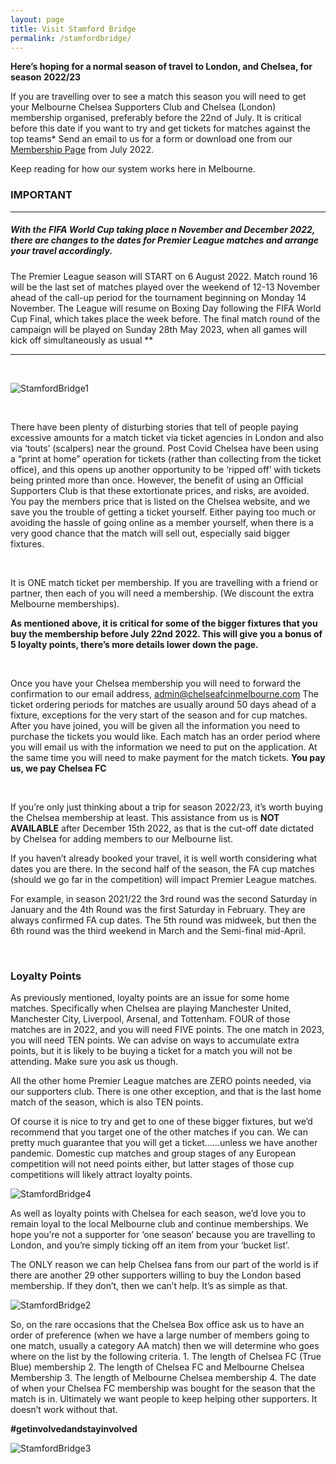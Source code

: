 ```yaml
---
layout: page
title: Visit Stamford Bridge
permalink: /stamfordbridge/
---
```


**Here’s hoping for a normal season of travel to London, and Chelsea, for season 2022/23**

If you are travelling over to see a match this season you will need to get your Melbourne Chelsea Supporters Club and Chelsea (London) membership organised, preferably before the 22nd of July. It is critical before this date if you want to try and get tickets for matches against the top teams* Send an email to us for a form or download one from our [Membership Page](https://www.melbournechelsea.com.au/membership/)	from July 2022.

Keep reading for how our system works here in Melbourne.

### IMPORTANT
-----------------------------------------------------
##### With the FIFA World Cup taking place n November and December 2022, there are changes to the dates for Premier League matches and arrange your travel accordingly.
The Premier League season will START on 6 August 2022.
Match round 16 will be the last set of matches played over the weekend of 12-13 November ahead of the call-up period for the tournament beginning on Monday 14 November.
The League will resume on Boxing Day following the FIFA World Cup Final, which takes place the week before.
The final match round of the campaign will be played on Sunday 28th May 2023, when all games will kick off simultaneously as usual **

-----------------------------------------------------

<br>

![StamfordBridge1](/assets/ticket1.jpg)

<br>

There have been plenty of disturbing stories that tell of people paying excessive amounts for a match ticket via ticket agencies in London and also via ‘touts’ (scalpers) near the ground. Post Covid Chelsea have been using a “print at home” operation for tickets (rather than collecting from the ticket office), and this opens up another opportunity to be ‘ripped off’ with tickets being printed more than once.
However, the benefit of using an Official Supporters Club is that these extortionate prices, and risks, are avoided. You pay the members price that is listed on the Chelsea website, and we save you the trouble of getting a ticket yourself. Either paying too much or avoiding the hassle of going online as a member yourself, when there is a very good chance that the match will sell out, especially said bigger fixtures.

<br>

It is ONE match ticket per membership. If you are travelling with a friend or partner, then each of you will need a membership. 
(We discount the extra Melbourne memberships). 

**As mentioned above, it is critical for some of the bigger fixtures that you buy the membership before July 22nd 2022. This will give you a bonus of 5 loyalty points, there’s more details lower down the page.**

<br>

Once you have your Chelsea membership you will need to forward the confirmation to our email address, admin@chelseafcinmelbourne.com 
The ticket ordering periods for matches are usually around 50 days ahead of a fixture, exceptions for the very start of the season and for cup matches.
After you have joined, you will be given all the information you need to purchase the tickets you would like. 
Each match has an order period where you will email us with the information we need to put on the application. At the same time you will need to make payment for the match tickets. 
**You pay us, we pay Chelsea FC**

<br>

If you’re only just thinking about a trip for season 2022/23, it’s worth buying the Chelsea membership at least. 
This assistance from us is **NOT AVAILABLE** after December 15th 2022, as that is the cut-off date dictated by Chelsea for adding members to our Melbourne list.

If you haven’t already booked your travel, it is well worth considering what dates you are there.
In the second half of the season, the FA cup matches (should we go far in the competition) will impact Premier League matches.

For example, in season 2021/22 the 3rd round was the second Saturday in January and the 4th Round was the first Saturday in February. They are always confirmed FA cup dates.
The 5th round was midweek, but then the 6th round was the third weekend in March and the Semi-final mid-April.

<br>


### Loyalty Points
As previously mentioned, loyalty points are an issue for some home matches.
Specifically when Chelsea are playing Manchester United, Manchester City, Liverpool, Arsenal, and Tottenham. 
FOUR of those matches are in 2022, and you will need FIVE points. The one match in 2023, you will need TEN points. 
We can advise on ways to accumulate extra points, but it is likely to be buying a ticket for a match you will not be attending. Make sure you ask us though. 

All the other home Premier League matches are ZERO points needed, via our supporters club. 
There is one other exception, and that is the last home match of the season, which is also TEN points. 

Of course it is nice to try and get to one of these bigger fixtures, but we’d recommend that you target one of the other matches if you can. We can pretty much guarantee that you will get a ticket……unless we have another pandemic.
Domestic cup matches and group stages of any European competition will not need points either, but latter stages of those cup competitions will likely attract loyalty points.

![StamfordBridge4](/assets/ticket4.jpg)


As well as loyalty points with Chelsea for each season, we’d love you to remain loyal to the local Melbourne club and continue memberships.
We hope you’re not a supporter for ‘one season’ because you are travelling to London, and you’re simply ticking off an item from your ‘bucket list’.

The ONLY reason we can help Chelsea fans from our part of the world is if there are another 29 other supporters willing to buy the London based membership. 
If they don’t, then we can’t help. It’s as simple as that. 

![StamfordBridge2](/assets/ticket2.jpg)


So, on the rare occasions that the Chelsea Box office ask us to have an order of preference (when we have a large number of members going to one match, usually a category AA match) then we will determine who goes where on the list by the following criteria.
    1. The length of Chelsea FC (True Blue) membership
    2. The length of Chelsea FC and Melbourne Chelsea Membership
    3. The length of Melbourne Chelsea membership
    4. The date of when your Chelsea FC membership was bought for the season that the match is in.
Ultimately we want people to keep helping other supporters. 
It doesn’t work without that.



**#getinvolvedandstayinvolved**

![StamfordBridge3](/assets/ticket3.jpg)
